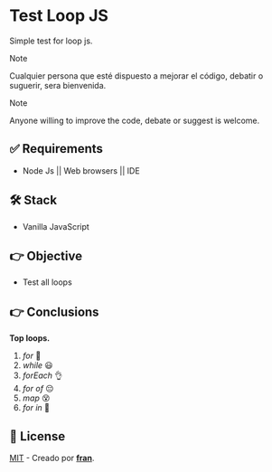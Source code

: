 # Test Loop JS
Simple test for loop js.

> [!NOTE]
> Cualquier persona que esté dispuesto a mejorar el código, debatir o suguerir, sera bienvenida.

> [!NOTE]
> Anyone willing to improve the code, debate or suggest is welcome.

## ✅ Requirements

- Node Js || Web browsers || IDE

## 🛠️ Stack

- Vanilla JavaScript

## 👉 Objective
 - Test all loops

## 👉 Conclusions
**Top loops.**
1. *for* 🚀
4. *while* 😃
3. *forEach* 👌
2. *for of* 😔
5. *map* 😵
6. *for in* 🤮

## 🔑 License

[MIT](./LICENSE.txt) - Creado por [**fran**](https://francoolivero.com.ar).
